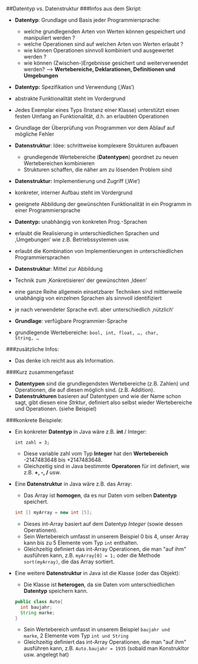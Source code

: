 ##Datentyp vs. Datenstruktur
###Infos aus dem Skript:
* **Datentyp**:  Grundlage und Basis jeder Programmiersprache:
  * welche grundlegenden Arten von Werten können gespeichert und
manipuliert werden ?
  * welche Operationen sind auf welchen Arten von Werten erlaubt ?
  * wie können Operationen sinnvoll kombiniert und ausgewertet werden ?
  * wie können (Zwischen-)Ergebnisse gesichert und weiterverwendet werden?
--> <b>Wertebereiche, Deklarationen, Definitionen und Umgebungen</b> 
* **Datentyp:** Spezifikation und Verwendung (‚Was‘)
 * abstrakte Funktionalität steht im Vordergrund
 * Jedes Exemplar eines Typs (Instanz einer Klasse) unterstützt einen
festen Umfang an Funktionalität, d.h. an erlaubten Operationen
 * Grundlage der Überprüfung von Programmen vor dem Ablauf auf
mögliche Fehler

* **Datenstruktur**: Idee: schrittweise komplexere Strukturen aufbauen
  * grundlegende Wertebereiche (**Datentypen**) geordnet zu neuen Wertebereichen kombinieren
  * Strukturen schaffen, die näher am zu lösenden Problem sind
* **Datenstruktur:** Implementierung und Zugriff (‚Wie‘)
 * konkreter, interner Aufbau steht im Vordergrund
 * geeignete Abbildung der gewünschten Funktionalität in ein
Programm in einer Programmiersprache

* **Datentyp:** unabhängig von konkreten Prog.-Sprachen
 * erlaubt die Realisierung in unterschiedlichen Sprachen und
‚Umgebungen‘ wie z.B. Betriebssystemen usw.
 * erlaubt die Kombination von Implementierungen in unterschiedlichen
Programmiersprachen
* **Datenstruktur**: Mittel zur Abbildung 
 * Technik zum ‚Konkretisieren‘ der gewünschten ‚Ideen‘
 * eine ganze Reihe allgemein einsetzbarer Techniken sind mittlerweile
unabhängig von einzelnen Sprachen als sinnvoll identifiziert
 * je nach verwendeter Sprache evtl. aber unterschiedlich ‚nützlich‘
* **Grundlage**: verfügbare Programmier-Sprache
 * grundlegende Wertebereiche: <code>bool, int, float, …, char, String, … </code>

###zusätzliche Infos:
* Das denke ich reicht aus als Information. 
  
###Kurz zusammengefasst
* **Datentypen** sind die grundlegendsten Wertebereiche (z.B. Zahlen) und Operationen, die auf diesen möglich sind. (z.B. Addition).
* **Datenstrukturen** basieren auf Datentypen und wie der Name schon sagt, gibt diesen eine *Strktur*,  definiert also selbst wieder Wertebereiche und Operationen. (siehe Beispiel)


###konkrete Beispiele:
* Ein konkreter **Datentyp** in Java wäre z.B. **int** / Integer:
  ```
  int zahl = 3;
  ```
  * Diese variable zahl vom Typ **Integer** hat den **Wertebereich** -2147483648 bis +2147483648.
  * Gleichzeitig sind in Java bestimmte **Operatoren** für int definiert, wie z.B. **+, -, /** usw. 
* Eine **Datenstruktur** in Java wäre z.B. das Array:
  * Das Array ist **homogen**, da es nur Daten vom selben **Datentyp** speichert.
  ```java
  int [] myArray = new int [5];
  ```
  * Dieses int-Array basiert auf dem Datentyp *Integer* (sowie dessen Operationen).
  * Sein Wertebereich umfasst in unserem Beispiel 0 bis 4, unser Array kann bis zu 5 Elemente vom Typ <code>int</code> enthalten.
  * Gleichzeitig definiert das int-Array Operationen, die man "auf ihm" ausführen kann, z.B. <code>myArray[0] = 1;</code> 
  oder die Methode <code>sort(myArray)</code>, die das Array sortiert.
  
* Eine weitere **Datenstruktur** in Java ist die Klasse (oder das Objekt):
  * Die Klasse ist **heterogen**, da sie Daten vom unterschiedlichen **Datentyp** speichern kann.
  ```java
  public class Auto{
    int baujahr;
    String marke;
  }
  ``` 
  * Sein Wertebereich umfasst in unserem Beispiel <code>baujahr und marke</code>, 2 Elemente vom Typ <code>int und String</code>
  * Gleichzeitig definiert das int-Array Operationen, die man "auf ihm" ausführen kann, z.B. <code>Auto.baujahr = 1935</code> (sobald man Konstrukltor usw. angelegt hat) 
  



